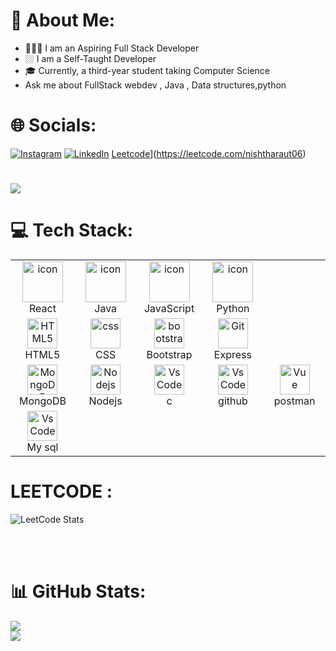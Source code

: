 # 💫 About Me:
-  🧑🏽‍💻 I am an Aspiring Full Stack Developer 
-   🏼 I am a Self-Taught Developer
-  🎓 Currently, a third-year student taking Computer Science
-   Ask me about FullStack webdev , Java , Data structures,python<br>


# 🌐 Socials:
[![Instagram](https://img.shields.io/badge/Instagram-%23E4405F.svg?logo=Instagram&logoColor=white)](https://instagram.com/rautnishtha) [![LinkedIn](https://img.shields.io/badge/LinkedIn-%230077B5.svg?logo=linkedin&logoColor=white)](https://linkedin.com/in/nishtharaut) [Leetcode](https://img.shields.io/badge/Leetcode-%23593d88.svg?logo=Leetcode&logoColor=white)](https://leetcode.com/nishtharaut06) 

# [![](https://visitcount.itsvg.in/api?id=nishtharaut&icon=0&color=0)](https://visitcount.itsvg.in)


# 💻 Tech Stack:
<table align="center">
  <tr>
    <td align="center" width="96">
        <img src="https://techstack-generator.vercel.app/react-icon.svg" alt="icon" width="65" height="65" />
      <br>React
    </td>
    <td align="center" width="96">
        <img src="https://techstack-generator.vercel.app/java-icon.svg" alt="icon" width="65" height="65" />
      <br>Java
    </td>
     <td align="center" width="96">
        <img src="https://techstack-generator.vercel.app/js-icon.svg" alt="icon" width="65" height="65" />
      <br>JavaScript
    <td align="center" width="96">
        <img src="https://techstack-generator.vercel.app/python-icon.svg" alt="icon" width="65" height="65" />
      <br>Python
    </td>
  </tr>
  <tr>
    <td align="center"  width="96">
        <img src="https://skillicons.dev/icons?i=html" width="48" height="48" alt="HTML5" />
      <br>HTML5
    </td>
    <td align="center" width="96">
        <img src="https://skillicons.dev/icons?i=css" width="48" height="48" alt="css" />
      <br>CSS
    </td>
    <td align="center"  width="96">
        <img src="https://skillicons.dev/icons?i=bootstrap" width="48" height="48" alt="bootstrap" />
      <br>Bootstrap
    </td>
    <td align="center" width="96"> 
        <img src="https://skillicons.dev/icons?i=expressjs" width="48" height="48" alt="Git" />
      <br>Express

  </tr>
 <tr>
      <td align="center" width="96">
        <img src="https://skillicons.dev/icons?i=mongodb" width="48" height="48" alt="MongoDB" />
      <br>MongoDB
    </td>
        <td align="center" width="96">
        <img src="https://skillicons.dev/icons?i=nodejs" width="48" height="48" alt="Nodejs" />
      <br>Nodejs
      </td>
      </td>
            <td align="center" width="96">
        <img src="https://skillicons.dev/icons?i=c" width="48" height="48" alt="VsCode" />
      <br>c
    </td>
<!--               <td align="center" width="96">
        <img src="https://techstack-generator.vercel.app/github-icon.svg" alt="icon" width="65" height="65" />
      <br>Github
    </td> -->
  <td align="center" width="96">
        <img src="https://skillicons.dev/icons?i=github" width="48" height="48" alt="VsCode" />
      <br>github
    </td>
              <td align="center" width="96">
        <img src="https://skillicons.dev/icons?i=postman" width="48" height="48" alt="Vue" />
      <br>postman

 </tr>
      </td>
       <td align="center" width="96">
        <img src="https://skillicons.dev/icons?i=mysql" width="48" height="48" alt="VsCode" />
      <br>My sql
      </td>

 </tr>
</table>


# LEETCODE :
![LeetCode Stats](https://leetcard.jacoblin.cool/nishtharaut06?theme=nord&font=Livvic)

<br><br>


# 📊 GitHub Stats:
![](https://github-readme-stats.vercel.app/api?username=nishtharaut&theme=dark&hide_border=false&include_all_commits=false&count_private=false)<br/>
![](https://github-readme-streak-stats.herokuapp.com/?user=nishtharaut&theme=dark&hide_border=false)<br/>
